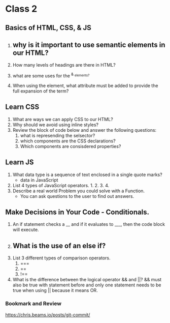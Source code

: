 # Class 2

## Basics of HTML, CSS, & JS

1. why is it important to use semantic elements in our HTML?
    - 
2. How many levels of headings are there in HTML?
    
3. what are some uses for the <sup> & <sub> elements?
4. When using the <abbr> element, what attribute must be added to provide the full expansion of the term?

## Learn CSS

1. What are ways we can apply CSS to our HTML?
2. Why should we avoid using inline styles?
3. Review the block of code below and answer the following questions:
    1. what is represending the selsector?
    2. which components are the CSS declarations?
    3. Which components are consisdered properties?

## Learn JS

1. What data type is a sequence of text enclosed in a single quote marks?
    - data in JavaScript
2. List 4 types of JavaScript operators.
    1. 
    2.
    3.
    4.
3. Describe a real world Problem you could solve with a Function.
    - You can ask questions to the user to find out answers.
    

## Make Decisions in Your Code - Conditionals.

1. An if statement checks a __ and if it evaluates to ___, then the code block will  execute.
2. What is the use of an else if?
    - 
3. List 3 different types of comparison operators.
    1. === 
    2. ==
    3. !==
4. What is the difference between the logical operator && and ||?
    && must also be true with statement before and only one statement needs to be true when using || because it means OR.

### Bookmark and Review
https://chris.beams.io/posts/git-commit/